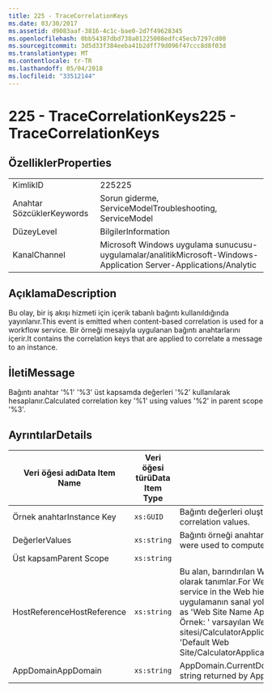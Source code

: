 ```yaml
---
title: 225 - TraceCorrelationKeys
ms.date: 03/30/2017
ms.assetid: d9083aaf-3816-4c1c-bae0-2d7f49628345
ms.openlocfilehash: 0bb54387dbd738a01225008edfc45ecb7297cd00
ms.sourcegitcommit: 3d5d33f384eeba41b2dff79d096f47ccc8d8f03d
ms.translationtype: MT
ms.contentlocale: tr-TR
ms.lasthandoff: 05/04/2018
ms.locfileid: "33512144"
---
```

# <a name="225---tracecorrelationkeys"></a><span data-ttu-id="833ba-102">225 - TraceCorrelationKeys</span><span class="sxs-lookup"><span data-stu-id="833ba-102">225 - TraceCorrelationKeys</span></span>
## <a name="properties"></a><span data-ttu-id="833ba-103">Özellikler</span><span class="sxs-lookup"><span data-stu-id="833ba-103">Properties</span></span>  
  
|||  
|-|-|  
|<span data-ttu-id="833ba-104">Kimlik</span><span class="sxs-lookup"><span data-stu-id="833ba-104">ID</span></span>|<span data-ttu-id="833ba-105">225</span><span class="sxs-lookup"><span data-stu-id="833ba-105">225</span></span>|  
|<span data-ttu-id="833ba-106">Anahtar Sözcükler</span><span class="sxs-lookup"><span data-stu-id="833ba-106">Keywords</span></span>|<span data-ttu-id="833ba-107">Sorun giderme, ServiceModel</span><span class="sxs-lookup"><span data-stu-id="833ba-107">Troubleshooting, ServiceModel</span></span>|  
|<span data-ttu-id="833ba-108">Düzey</span><span class="sxs-lookup"><span data-stu-id="833ba-108">Level</span></span>|<span data-ttu-id="833ba-109">Bilgiler</span><span class="sxs-lookup"><span data-stu-id="833ba-109">Information</span></span>|  
|<span data-ttu-id="833ba-110">Kanal</span><span class="sxs-lookup"><span data-stu-id="833ba-110">Channel</span></span>|<span data-ttu-id="833ba-111">Microsoft Windows uygulama sunucusu-uygulamalar/analitik</span><span class="sxs-lookup"><span data-stu-id="833ba-111">Microsoft-Windows-Application Server-Applications/Analytic</span></span>|  
  
## <a name="description"></a><span data-ttu-id="833ba-112">Açıklama</span><span class="sxs-lookup"><span data-stu-id="833ba-112">Description</span></span>  
 <span data-ttu-id="833ba-113">Bu olay, bir iş akışı hizmeti için içerik tabanlı bağıntı kullanıldığında yayınlanır.</span><span class="sxs-lookup"><span data-stu-id="833ba-113">This event is emitted when content-based correlation is used for a workflow service.</span></span> <span data-ttu-id="833ba-114">Bir örneği mesajıyla uygulanan bağıntı anahtarlarını içerir.</span><span class="sxs-lookup"><span data-stu-id="833ba-114">It contains the correlation keys that are applied to correlate a message to an instance.</span></span>  
  
## <a name="message"></a><span data-ttu-id="833ba-115">İleti</span><span class="sxs-lookup"><span data-stu-id="833ba-115">Message</span></span>  
 <span data-ttu-id="833ba-116">Bağıntı anahtar '%1' '%3' üst kapsamda değerleri '%2' kullanılarak hesaplanır.</span><span class="sxs-lookup"><span data-stu-id="833ba-116">Calculated correlation key '%1' using values '%2' in parent scope '%3'.</span></span>  
  
## <a name="details"></a><span data-ttu-id="833ba-117">Ayrıntılar</span><span class="sxs-lookup"><span data-stu-id="833ba-117">Details</span></span>  
  
|<span data-ttu-id="833ba-118">Veri öğesi adı</span><span class="sxs-lookup"><span data-stu-id="833ba-118">Data Item Name</span></span>|<span data-ttu-id="833ba-119">Veri öğesi türü</span><span class="sxs-lookup"><span data-stu-id="833ba-119">Data Item Type</span></span>|<span data-ttu-id="833ba-120">Açıklama</span><span class="sxs-lookup"><span data-stu-id="833ba-120">Description</span></span>|  
|--------------------|--------------------|-----------------|  
|<span data-ttu-id="833ba-121">Örnek anahtar</span><span class="sxs-lookup"><span data-stu-id="833ba-121">Instance Key</span></span>|`xs:GUID`|<span data-ttu-id="833ba-122">Bağıntı değerleri oluşturulan anahtarı.</span><span class="sxs-lookup"><span data-stu-id="833ba-122">The key that was generated from the correlation values.</span></span>|  
|<span data-ttu-id="833ba-123">Değerler</span><span class="sxs-lookup"><span data-stu-id="833ba-123">Values</span></span>|`xs:string`|<span data-ttu-id="833ba-124">Bağıntı örneği anahtarı hesaplamak için kullanılan değerler.</span><span class="sxs-lookup"><span data-stu-id="833ba-124">The values that were used to compute the correlation instance key.</span></span>|  
|<span data-ttu-id="833ba-125">Üst kapsam</span><span class="sxs-lookup"><span data-stu-id="833ba-125">Parent Scope</span></span>|`xs:string`||  
|<span data-ttu-id="833ba-126">HostReference</span><span class="sxs-lookup"><span data-stu-id="833ba-126">HostReference</span></span>|`xs:string`|<span data-ttu-id="833ba-127">Bu alan, barındırılan Web Hizmetleri için Web hiyerarşi hizmetinde benzersiz olarak tanımlar.</span><span class="sxs-lookup"><span data-stu-id="833ba-127">For Web hosted services, this field uniquely identifies the service in the Web hierarchy.</span></span> <span data-ttu-id="833ba-128">Biçimi olarak tanımlanan ' Web sitesi adı uygulamanın sanal yolu&#124;hizmet sanal yolu&#124;ServiceName'.</span><span class="sxs-lookup"><span data-stu-id="833ba-128">Its format is defined as 'Web Site Name Application Virtual Path&#124;Service Virtual Path&#124;ServiceName'.</span></span> <span data-ttu-id="833ba-129">Örnek: ' varsayılan Web sitesi/CalculatorApplication&#124;/CalculatorService.svc&#124;CalculatorService'.</span><span class="sxs-lookup"><span data-stu-id="833ba-129">Example: 'Default Web Site/CalculatorApplication&#124;/CalculatorService.svc&#124;CalculatorService'.</span></span>|  
|<span data-ttu-id="833ba-130">AppDomain</span><span class="sxs-lookup"><span data-stu-id="833ba-130">AppDomain</span></span>|`xs:string`|<span data-ttu-id="833ba-131">AppDomain.CurrentDomain.FriendlyName tarafından döndürülen dize.</span><span class="sxs-lookup"><span data-stu-id="833ba-131">The string returned by AppDomain.CurrentDomain.FriendlyName.</span></span>|
